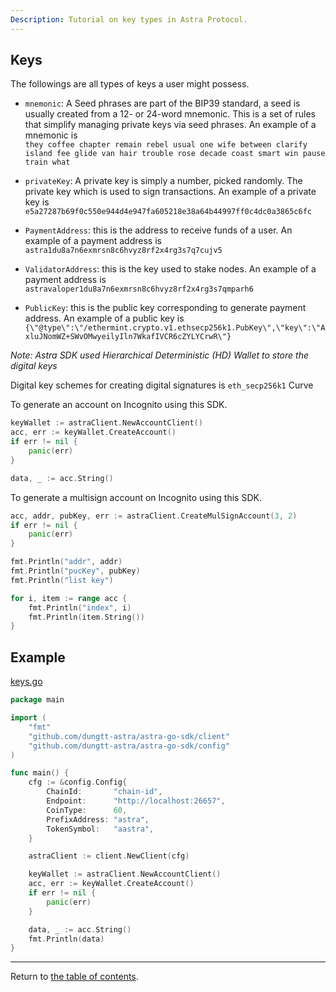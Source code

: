 ```yaml
---
Description: Tutorial on key types in Astra Protocol.
---
```


## Keys

The followings are all types of keys a user might possess.

* `mnemonic`: A Seed phrases are part of the BIP39 standard, a seed is usually created from a 12- or 24-word mnemonic. This is a set of rules that simplify managing private keys
  via seed phrases. An example of a mnemonic is  
 `they coffee chapter remain rebel usual one wife between clarify island fee glide van hair trouble rose decade coast smart win pause train what`
  


* `privateKey`: A private key is simply a number, picked randomly. The private key which is used to sign transactions.
  An example of a private key is  
  `e5a27287b69f0c550e944d4e947fa605218e38a64b44997ff0c4dc0a3865c6fc`


* `PaymentAddress`: this is the address to receive funds of a user. An example of a payment address
  is `astra1du8a7n6exmrsn8c6hvyz8rf2x4rg3s7q7cujv5`


* `ValidatorAddress`: this is the key used to stake nodes. An example of a payment address
  is `astravaloper1du8a7n6exmrsn8c6hvyz8rf2x4rg3s7qmparh6`


* `PublicKey`: this is the public key corresponding to generate payment address. An example of a public key
  is `{\"@type\":\"/ethermint.crypto.v1.ethsecp256k1.PubKey\",\"key\":\"AxluJNomWZ+SWvOMwyeilyIln7WkafIVCR6cZYLYCrwR\"}`
  

*Note: Astra SDK used Hierarchical Deterministic (HD) Wallet to store the digital keys*

Digital key schemes for creating digital signatures is `eth_secp256k1` Curve

To generate an account on Incognito using this SDK.

```go
keyWallet := astraClient.NewAccountClient()
acc, err := keyWallet.CreateAccount()
if err != nil {
    panic(err)
}

data, _ := acc.String()
```

To generate a multisign account on Incognito using this SDK.

```go
acc, addr, pubKey, err := astraClient.CreateMulSignAccount(3, 2)
if err != nil {
    panic(err)
}

fmt.Println("addr", addr)
fmt.Println("pucKey", pubKey)
fmt.Println("list key")

for i, item := range acc {
    fmt.Println("index", i)
    fmt.Println(item.String())
}
```

## Example

[keys.go](./../example/keys.go)

```go
package main

import (
	"fmt"
	"github.com/dungtt-astra/astra-go-sdk/client"
	"github.com/dungtt-astra/astra-go-sdk/config"
)

func main() {
	cfg := &config.Config{
		ChainId:       "chain-id",
		Endpoint:      "http://localhost:26657",
		CoinType:      60,
		PrefixAddress: "astra",
		TokenSymbol:   "aastra",
	}

	astraClient := client.NewClient(cfg)

	keyWallet := astraClient.NewAccountClient()
	acc, err := keyWallet.CreateAccount()
	if err != nil {
		panic(err)
	}

	data, _ := acc.String()
	fmt.Println(data)
}
```

---
Return to [the table of contents](./readme.md).